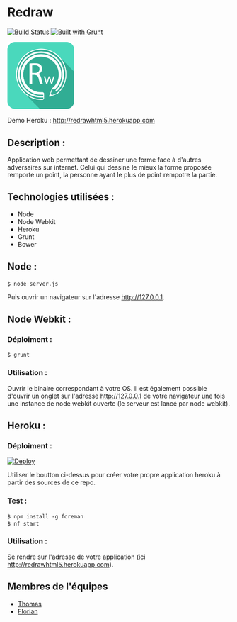 # Redraw

[![Build Status](https://travis-ci.org/Thom-x/Redraw.svg?branch=master)](https://travis-ci.org/Thom-x/Redraw)
[![Built with Grunt](https://cdn.gruntjs.com/builtwith.png)](http://gruntjs.com/)

<img src="https://raw.githubusercontent.com/Thom-x/Redraw/master/images/ico.png" alt="alt text" width="30%" height="30%">

Demo Heroku : http://redrawhtml5.herokuapp.com

## Description :
Application web permettant de dessiner une forme face à d'autres adversaires sur internet. Celui qui dessine le mieux la forme proposée remporte un point, la personne ayant le plus de point rempotre la partie.

## Technologies utilisées :
- Node
- Node Webkit
- Heroku
- Grunt
- Bower

## Node :
    $ node server.js
Puis ouvrir un navigateur sur l'adresse http://127.0.0.1.

## Node Webkit : 
### Déploiment : 
    $ grunt
    
### Utilisation :
Ouvrir le binaire correspondant à votre OS.
Il est également possible d'ouvrir un onglet sur l'adresse http://127.0.0.1 de votre navigateur une fois une instance de node webkit ouverte (le serveur est lancé par node webkit).

## Heroku : 

### Déploiment :
[![Deploy](https://www.herokucdn.com/deploy/button.png)](https://heroku.com/deploy?template=https://github.com/Thom-x/Redraw)

Utiliser le boutton ci-dessus pour créer votre propre application heroku à partir des sources de ce repo.
    
### Test :

	$ npm install -g foreman
	$ nf start
	
### Utilisation :
Se rendre sur l'adresse de votre application (ici http://redrawhtml5.herokuapp.com).

## Membres de l'équipes
- [Thomas](https://github.com/Thom-x)
- [Florian](https://github.com/F4T4liS)



